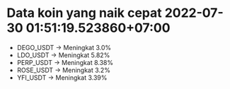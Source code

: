 # Data koin yang naik cepat 2022-07-30 01:51:19.523860+07:00

* DEGO_USDT -> Meningkat 3.0%
* LDO_USDT -> Meningkat 5.82%
* PERP_USDT -> Meningkat 8.38%
* ROSE_USDT -> Meningkat 3.2%
* YFI_USDT -> Meningkat 3.39%
